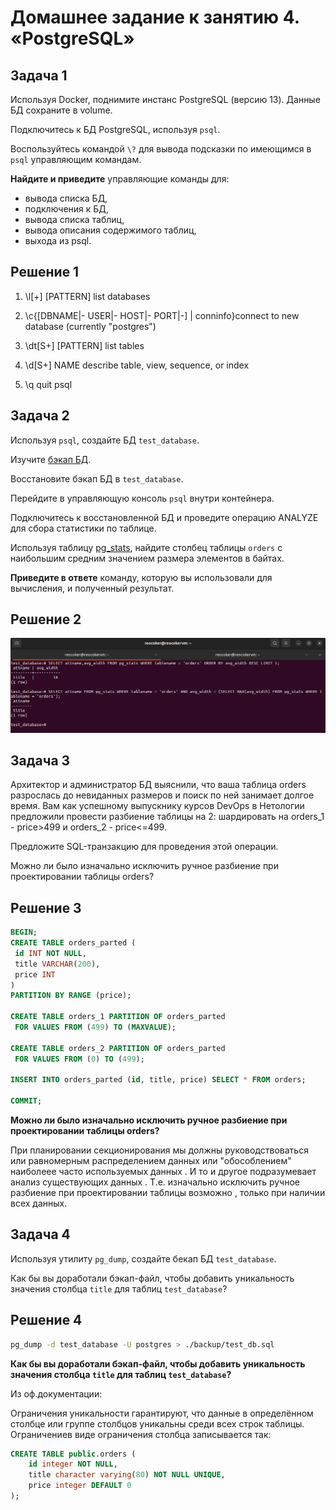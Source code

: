 # Домашнее задание к занятию 4. «PostgreSQL»

## Задача 1

Используя Docker, поднимите инстанс PostgreSQL (версию 13). Данные БД сохраните в volume.

Подключитесь к БД PostgreSQL, используя `psql`.

Воспользуйтесь командой `\?` для вывода подсказки по имеющимся в `psql` управляющим командам.

**Найдите и приведите** управляющие команды для:

- вывода списка БД,
- подключения к БД,
- вывода списка таблиц,
- вывода описания содержимого таблиц,
- выхода из psql.

## Решение 1

1)  \l[+] [PATTERN]                      list databases

2)  \c{[DBNAME|- USER|- HOST|- PORT|-] | conninfo}connect to new database (currently "postgres")

3)  \dt[S+] [PATTERN]                    list tables
  
4)  \d[S+]  NAME                         describe table, view, sequence, or index

5) \q                     quit psql

## Задача 2

Используя `psql`, создайте БД `test_database`.

Изучите [бэкап БД](https://github.com/netology-code/virt-homeworks/tree/virt-11/06-db-04-postgresql/test_data).

Восстановите бэкап БД в `test_database`.

Перейдите в управляющую консоль `psql` внутри контейнера.

Подключитесь к восстановленной БД и проведите операцию ANALYZE для сбора статистики по таблице.

Используя таблицу [pg_stats](https://postgrespro.ru/docs/postgresql/12/view-pg-stats), найдите столбец таблицы `orders` 
с наибольшим средним значением размера элементов в байтах.

**Приведите в ответе** команду, которую вы использовали для вычисления, и полученный результат.

## Решение 2
![1.png](./img/1.png)
## Задача 3

Архитектор и администратор БД выяснили, что ваша таблица orders разрослась до невиданных размеров и
поиск по ней занимает долгое время. Вам как успешному выпускнику курсов DevOps в Нетологии предложили
провести разбиение таблицы на 2: шардировать на orders_1 - price>499 и orders_2 - price<=499.

Предложите SQL-транзакцию для проведения этой операции.

Можно ли было изначально исключить ручное разбиение при проектировании таблицы orders?
## Решение 3

```sql
BEGIN;
CREATE TABLE orders_parted (
 id INT NOT NULL,
 title VARCHAR(200),
 price INT 
)
PARTITION BY RANGE (price);

CREATE TABLE orders_1 PARTITION OF orders_parted
 FOR VALUES FROM (499) TO (MAXVALUE);

CREATE TABLE orders_2 PARTITION OF orders_parted
 FOR VALUES FROM (0) TO (499);

INSERT INTO orders_parted (id, title, price) SELECT * FROM orders;

COMMIT;
```
**Можно ли было изначально исключить ручное разбиение при проектировании таблицы orders?**

При планировании секционирования мы должны руководствоваться или равномерным распределением данных или "обособлением" наиболеее часто используемых данных . И то и другое подразумевает анализ существующих данных . 
Т.е. изначально исключить ручное разбиение при проектировании таблицы возможно , только при наличии всех данных.

## Задача 4

Используя утилиту `pg_dump`, создайте бекап БД `test_database`.

Как бы вы доработали бэкап-файл, чтобы добавить уникальность значения столбца `title` для таблиц `test_database`?

## Решение 4

```bash
pg_dump -d test_database -U postgres > ./backup/test_db.sql
```
**Как бы вы доработали бэкап-файл, чтобы добавить уникальность значения столбца `title` для таблиц `test_database`?**

Из оф.документации:

Ограничения уникальности гарантируют, что данные в определённом столбце или группе столбцов уникальны среди всех строк таблицы. Ограничениев виде ограничения столбца записывается так:
```sql
CREATE TABLE public.orders (
    id integer NOT NULL,
    title character varying(80) NOT NULL UNIQUE,
    price integer DEFAULT 0
);
```
